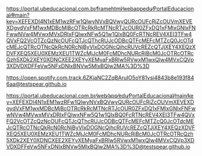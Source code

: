 https://portal.ubeducacional.com.br⁄framehtml⁄webappedu⁄PortalEducacional⁄#main?key=XEFEXDI4N1xEM1wzRFw1QlwyNVxBQVwyQURcOUFcRjZcOUVmXEVEXDgydVxFM1wxMDBcMjBcOTRcRkRcMTNcRTJcOUR0ZFxDQ1xFMlxGNlxFNFwwNVw4MVwxMVxDRlxFQlwxNFw5Q1w1QlxBQ0FcRTNcREV4XEI3TFw4QVxFQ2VcOTZcQzNcOUFcQTJcQThcRUJcODBcQTFcMEFcMTZcQ0JcOTdcMEJcQTRcOTNcQkRcN0RcNjByVlxDOGNcQjhcRUVcREZcQTJjXEY4XEQzXDVFXEQ5XEU0XEMzXEU1TWZcMjJcM0FcMDhcNURcRjBcM0JcOTRcOTRcQzh5XDk2XEY0XDNCXEE2XEYyXEMyaFxBRlw5RVwxM1wxQlw4MVxCQVp3XDVDXDFFeVw5NFxDNlxBNVw5MlxBQlw2MA%3D%3D

https://open.spotify.com.track.6ZKjaNC2ZqBAruIO5oY81vsi4843b8e193f846aa@testspear.github.io

https://portal.ubeducacional.com.br⁄web⁄app⁄edu⁄PortalEducacional⁄main⁄key=XEFEXDI4N1xEM1wzRFw1QlwyNVxBQVwyQURcOUFcRjZcOUVmXEVEXDgydVxFM1wxMDBcMjBcOTRcRkRcMTNcRTJcOUR0ZFxDQ1xFMlxGNlxFNFwwNVw4MVwxMVxDRlxFQlwxNFw5Q1w1QlxBQ0FcRTNcREV4XEI3TFw4QVxFQ2VcOTZcQzNcOUFcQTJcQThcRUJcODBcQTFcMEFcMTZcQ0JcOTdcMEJcQTRcOTNcQkRcN0RcNjByVlxDOGNcQjhcRUVcREZcQTJjXEY4XEQzXDVFXEQ5XEU0XEMzXEU1TWZcMjJcM0FcMDhcNURcRjBcM0JcOTRcOTRcQzh5XDk2XEY0XDNCXEE2XEYyXEMyaFxBRlw5RVwxM1wxQlw4MVxCQVp3XDVDXDFFeVw5NFxDNlxBNVw5MlxBQlw2MA%3D%3D@testspear.github.io